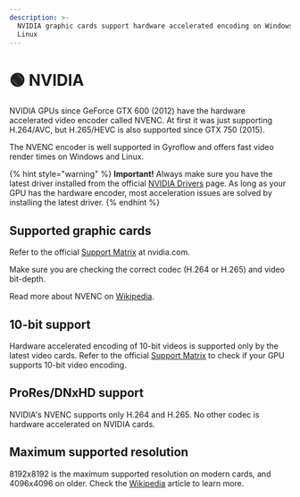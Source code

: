 ```yaml
---
description: >-
  NVIDIA graphic cards support hardware accelerated encoding on Windows and
  Linux
---
```


# 🟢 NVIDIA

NVIDIA GPUs since GeForce GTX 600 (2012) have the hardware accelerated video encoder called NVENC. At first it was just supporting H.264/AVC, but H.265/HEVC is also supported since GTX 750 (2015).

The NVENC encoder is well supported in Gyroflow and offers fast video render times on Windows and Linux.

{% hint style="warning" %}
**Important!** Always make sure you have the latest driver installed from the official [NVIDIA Drivers](https://www.nvidia.com/download/index.aspx?lang=en-us) page. As long as your GPU has the hardware encoder, most acceleration issues are solved by installing the latest driver.
{% endhint %}

## Supported graphic cards

Refer to the official [Support Matrix](https://developer.nvidia.com/video-encode-and-decode-gpu-support-matrix-new) at nvidia.com.

Make sure you are checking the correct codec (H.264 or H.265) and video bit-depth.

Read more about NVENC on [Wikipedia](https://en.wikipedia.org/wiki/Nvidia\_NVENC).

## 10-bit support

Hardware accelerated encoding of 10-bit videos is supported only by the latest video cards. Refer to the official [Support Matrix](https://developer.nvidia.com/video-encode-and-decode-gpu-support-matrix-new) to check if your GPU supports 10-bit video encoding.

## ProRes/DNxHD support

NVIDIA's NVENC supports only H.264 and H.265. No other codec is hardware accelerated on NVIDIA cards.

## Maximum supported resolution

8192x8192 is the maximum supported resolution on modern cards, and 4096x4096 on older. Check the [Wikipedia](https://en.wikipedia.org/wiki/Nvidia\_NVENC) article to learn more.

